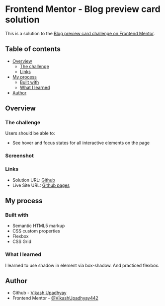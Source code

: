 # Frontend Mentor - Blog preview card solution

This is a solution to the [Blog preview card challenge on Frontend Mentor](https://www.frontendmentor.io/challenges/blog-preview-card-ckPaj01IcS).
## Table of contents

- [Overview](#overview)
  - [The challenge](#the-challenge)
  - [Links](#links)
- [My process](#my-process)
  - [Built with](#built-with)
  - [What I learned](#what-i-learned)
- [Author](#author)

## Overview

### The challenge

Users should be able to:

- See hover and focus states for all interactive elements on the page

### Screenshot

### Links

- Solution URL: [Github](https://github.com/VikashUpadhyay442/Blog-preview-card)
- Live Site URL: [Github pages](https://vikashupadhyay442.github.io/Blog-preview-card/)

## My process

### Built with

- Semantic HTML5 markup
- CSS custom properties
- Flexbox
- CSS Grid

### What I learned

I learned to use shadow in element via box-shadow. And practiced flexbox.

## Author

- Github - [Vikash Upadhyay](https://github.com/VikashUpadhyay442)
- Frontend Mentor - [@VikashUpadhyay442](https://www.frontendmentor.io/profile/VikashUpadhyay442)

